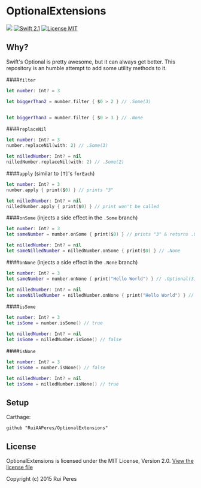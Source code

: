 # OptionalExtensions

<a href="https://github.com/Carthage/Carthage"><img src="https://img.shields.io/badge/Carthage-compatible-4BC51D.svg?style=flat"></a>
[![Swift 2.1](https://img.shields.io/badge/Swift-2.1-orange.svg?style=flat)](https://developer.apple.com/swift/)
[![License MIT](https://img.shields.io/badge/License-MIT-lightgrey.svg?style=flat)](https://opensource.org/licenses/MIT)


Why?
----

Swift's Optional is pretty awesome, but it can always get better. This repository is an humble attempt to add some utility methods to it.

####`filter`

```swift
let number: Int? = 3

let biggerThan2 = number.filter { $0 > 2 } // .Some(3)


let biggerThan3 = number.filter { $0 > 3 } // .None
```

####`replaceNil`

```swift
let number: Int? = 3
number.replaceNil(with: 2) // .Some(3)

let nilledNumber: Int? = nil
nilledNumber.replaceNil(with: 2) // .Some(2)
```

####`apply` (similar to `[T]`'s `forEach`)

```swift
let number: Int? = 3
number.apply { print($0) } // prints "3"

let nilledNumber: Int? = nil
nilledNumber.apply { print($0) } // print won't be called
```

####`onSome` (injects a side effect in the `.Some` branch)

```swift
let number: Int? = 3
let sameNumber = number.onSome { print($0) } // prints "3" & returns .Optional(3)

let nilledNumber: Int? = nil
let sameNilledNumber = nilledNumber.onSome { print($0) } // .None
```

####`onNone` (injects a side effect in the `.None` branch)

```swift
let number: Int? = 3
let sameNumber = number.onNone { print("Hello World") } // .Optional(3)

let nilledNumber: Int? = nil
let sameNilledNumber = nilledNumber.onNone { print("Hello World") } // prints "Hello World" & returns .None
```

####`isSome`

```swift
let number: Int? = 3
let isSome = number.isSome() // true

let nilledNumber: Int? = nil
let isSome = nilledNumber.isSome() // false
```

####`isNone`

```swift
let number: Int? = 3
let isSome = number.isNone() // false

let nilledNumber: Int? = nil
let isSome = nilledNumber.isNone() // true
```

Setup
-----

Carthage:

```
github "RuiAAPeres/OptionalExtensions"
```

License
-------

OptionalExtensions is licensed under the MIT License, Version 2.0. [View the license file](LICENSE)

Copyright (c) 2015 Rui Peres
